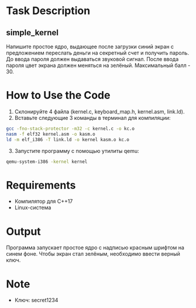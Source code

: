 # Task Description
## simple_kernel
Напишите простое ядро, выдающее после загрузки синий экран с предложением переслать деньги на секретный счет и получить пароль. 
До ввода пароля должен выдаваться звуковой сигнал. После ввода пароля цвет экрана должен меняться на зелёный.
Максимальный балл - 30.

# How to Use the Code
1. Склонируйте 4 файла (kernel.c, keyboard_map.h, kernel.asm, link.ld).
2. Вставьте следующие 3 команды в терминал для компиляции:
```bash
gcc -fno-stack-protector -m32 -c kernel.c -o kc.o
nasm -f elf32 kernel.asm -o kasm.o
ld -m elf_i386 -T link.ld -o kernel kasm.o kc.o
```
3. Запустите программу с помощью утилиты qemu:
```bash
qemu-system-i386 -kernel kernel
```

# Requirements
- Компилятор для C++17
- Linux-система
  
# Output
Программа запускает простое ядро с надписью красным шрифтом на синем фоне. 
Чтобы экран стал зелёным, необходимо ввести верный ключ.

# Note
- Ключ: secret1234
